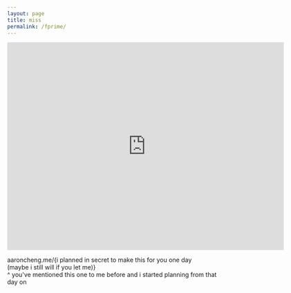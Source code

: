 ```yaml
---
layout: page
title: miss
permalink: /fprime/
---
```


<iframe width="640" height="480" src="https://www.youtube.com/embed/DBraCqstJjs??modestbranding=1" frameborder="0" allow="accelerometer; autoplay; encrypted-media; gyroscope; picture-in-picture" allowfullscreen></iframe>

aaroncheng.me/{i planned in secret to make this for you one day  
(maybe i still will if you let me)}  
^ you've mentioned this one to me before and i started planning from that day on

